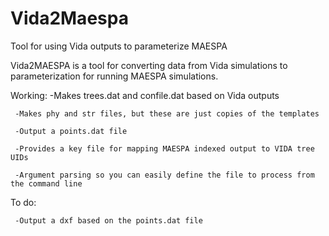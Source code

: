 # Vida2Maespa
Tool for using Vida outputs to parameterize MAESPA

Vida2MAESPA is a tool for converting data from Vida simulations to parameterization for running MAESPA simulations.

Working:
     -Makes trees.dat and confile.dat based on Vida outputs

     -Makes phy and str files, but these are just copies of the templates

     -Output a points.dat file

     -Provides a key file for mapping MAESPA indexed output to VIDA tree UIDs

     -Argument parsing so you can easily define the file to process from the command line

To do:
     

     -Output a dxf based on the points.dat file
